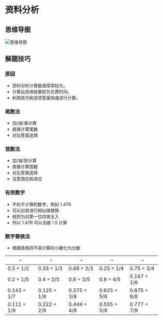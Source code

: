 # 资料分析

## 思维导图

![思维导图](/assets/images/资料分析.png)

## 解题技巧

### 原因

* 资料分析计算数值常常较大。
* 计算出具体结果较为花费时间。
* 利用技巧和选项答案快速进行计算。

### 尾数法

* 加/减/乘计算
* 直接计算尾数
* 对比答案选择

### 首数法

* 加/减/除计算
* 直接计算首数
* 对比答案选择
* 注意借位和进位

### 有效数字

* 不利于计算的数字，例如 1.479
* 可以对其进行相似值替换
* 规则为对第一位四舍五入
* 所以 1.479 可以当做 1.5 计算

### 数字替换法

* 根据表格将不易计算的小数化为分数

| - | - | - | - | - |
| --- | --- | --- | --- | --- |
| 0.5 = 1/2 | 0.33 = 1/3 | 0.66 = 2/3 | 0.25 = 1/4 | 0.75 = 3/4 |
| 0.2 = 1/5 | 0.4 = 2/5 | 0.6 = 3/5 | 0.8 = 4/5 | 0.167 = 1/6 |
| 0.143 = 1/7 | 0.125 = 1/8 | 0.375 = 3/8 | 0.625 = 5/8 | 0.875 = 6/8 |
| 0.111 = 1/9 | 0.222 = 2/9 | 0.444 = 4/9 | 0.555 = 5/9 | 0.777 = 7/9 |
